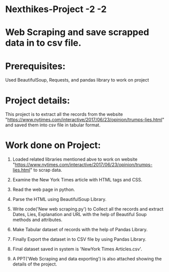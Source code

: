 # Nexthikes-Project -2 -2
# Web Scraping and save scrapped data in to csv file.

# Prerequisites:

Used BeautifulSoup, Requests, and pandas library to work on project

# Project details:

This project is to extract all the records from the website "https://www.nytimes.com/interactive/2017/06/23/opinion/trumps-lies.html" and saved them into csv file in tabular format.

# Work done on Project:

1. Loaded related libraries mentioned abve to work on website "https://www.nytimes.com/interactive/2017/06/23/opinion/trumps-lies.html" to scrap data.

2. Examine the New York Times article with HTML tags and CSS.

3. Read the web page in python.

4. Parse the HTML using BeautifulSoup Library.

5. Write code('New web scraping.py') to Collect all the records and extract Dates, Lies, Explanation and URL with the help of Beautiful Soup methods and attributes.

6. Make Tabular dataset of records with the help of Pandas Library.

7. Finally Export the dataset in to CSV file by using Pandas Library.

8. Final dataset saved in system is 'NewYork Times Articles.csv'.

9. A PPT('Web Scraping and data exporting') is also attached showing the details of the project.

